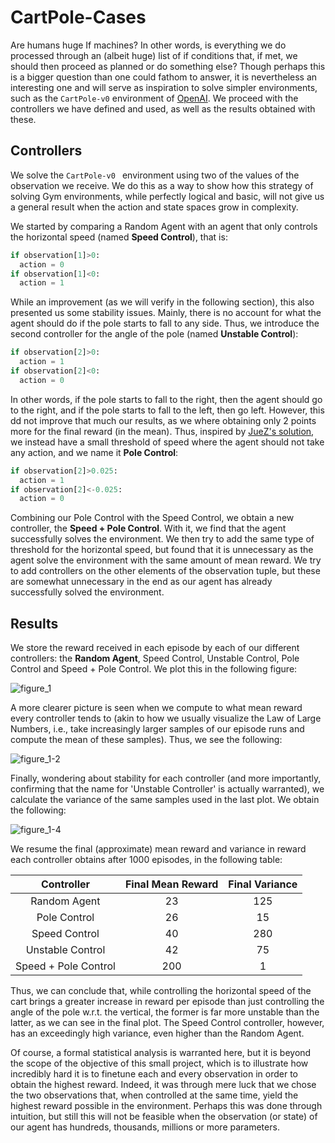 # CartPole-Cases

Are humans huge If machines? In other words, is everything we do processed through an (albeit huge) list of if conditions that, if met, we should then proceed as planned or do something else? Though perhaps this is a bigger question than one could fathom to answer, it is nevertheless an interesting one and will serve as inspiration to solve simpler environments, such as the `CartPole-v0` environment of [OpenAI](https://www.openai.com). We proceed with the controllers we have defined and used, as well as the results obtained with these.

## Controllers
We solve the `CartPole-v0 ` environment using two of the values of the observation we receive. We do this as a way to show how this strategy of solving Gym environments, while perfectly logical and basic, will not give us a general result when the action and state spaces grow in complexity.

We started by comparing a Random Agent with an agent that only controls the horizontal speed (named **Speed Control**), that is:

```python
if observation[1]>0:
  action = 0
if observation[1]<0:
  action = 1
```

While an improvement (as we will verify in the following section), this also presented us some stability issues. Mainly, there is no account for what the agent should do if the pole starts to fall to any side. Thus, we introduce the second controller for the angle of the pole (named **Unstable Control**):

```python
if observation[2]>0:
  action = 1
if observation[2]<0:
  action = 0
```

In other words, if the pole starts to fall to the right, then the agent should go to the right, and if the pole starts to fall to the left, then go left. However, this dd not improve that much our results, as we where obtaining only 2 points more for the final reward (in the mean). Thus, inspired by [JueZ's solution](https://gym.openai.com/evaluations/eval_auJ8CEB6RDSNlcWF7tL4Ng), we instead have a small threshold of speed where the agent should not take any action, and we name it **Pole Control**:

```python
if observation[2]>0.025:
  action = 1
if observation[2]<-0.025:
  action = 0
```

Combining our Pole Control with the Speed Control, we obtain a new controller, the **Speed + Pole Control**. With it, we find that the agent successfully solves the environment. We then try to add the same type of threshold for the horizontal speed, but found that it is unnecessary as the agent solve the environment with the same amount of mean reward. We try to add controllers on the other elements of the observation tuple, but these are somewhat unnecessary in the end as our agent has already successfully solved the environment.

## Results

We store the reward received in each episode by each of our different controllers: the **Random Agent**, Speed Control, Unstable Control, Pole Control and Speed + Pole Control. We plot this in the following figure:

![figure_1](https://user-images.githubusercontent.com/24496178/30891060-1afe1186-a331-11e7-8171-ffa6c731fc52.png)

A more clearer picture is seen when we compute to what mean reward every controller tends to (akin to how we usually visualize the Law of Large Numbers, i.e., take increasingly larger samples of our episode runs and compute the mean of these samples). Thus, we see the following:

![figure_1-2](https://user-images.githubusercontent.com/24496178/30891074-29ccae70-a331-11e7-9a3f-6d7684e25446.png)

Finally, wondering about stability for each controller (and more importantly, confirming that the name for 'Unstable Controller' is actually warranted), we calculate the variance of the same samples used in the last plot. We obtain the following:

![figure_1-4](https://user-images.githubusercontent.com/24496178/30891083-34d2cfa2-a331-11e7-9762-4137cf8daa66.png)

We resume the final (approximate) mean reward and variance in reward each controller obtains after 1000 episodes, in the following table: 


|      Controller      | Final Mean Reward | Final Variance |
| :------------------: | :---------------: | :------------: |
|     Random Agent     |        23         |       125      |
|     Pole Control     |        26         |       15       |
|    Speed Control     |        40         |       280      |
|   Unstable Control   |        42         |       75       |
| Speed + Pole Control |        200        |        1       |

Thus, we can conclude that, while controlling the horizontal speed of the cart brings a greater increase in reward per episode than just controlling the angle of the pole w.r.t. the vertical, the former is far more unstable than the latter, as we can see in the final plot. The Speed Control controller, however, has an exceedingly high variance, even higher than the Random Agent. 

Of course, a formal statistical analysis is warranted here, but it is beyond the scope of the objective of this small project, which is to illustrate how incredibly hard it is to finetune each and every observation in order to obtain the highest reward. Indeed, it was through mere luck that we chose the two observations that, when controlled at the same time, yield the highest reward possible in the environment. Perhaps this was done through intuition, but still this will not be feasible when the observation (or state) of our agent has hundreds, thousands, millions or more parameters.
